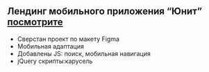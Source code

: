 ## Лендинг мобильного приложения “Юнит” [посмотрите](https://marina21081995.github.io/unit/)
- Сверстан проект по макету Figma
- Мобильная адаптация
- Добавлены JS: поиск, мобильная навигация
-  jQuery скрипты:карусель

